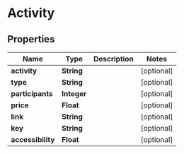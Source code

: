 

# Activity


## Properties

| Name | Type | Description | Notes |
|------------ | ------------- | ------------- | -------------|
|**activity** | **String** |  |  [optional] |
|**type** | **String** |  |  [optional] |
|**participants** | **Integer** |  |  [optional] |
|**price** | **Float** |  |  [optional] |
|**link** | **String** |  |  [optional] |
|**key** | **String** |  |  [optional] |
|**accessibility** | **Float** |  |  [optional] |



